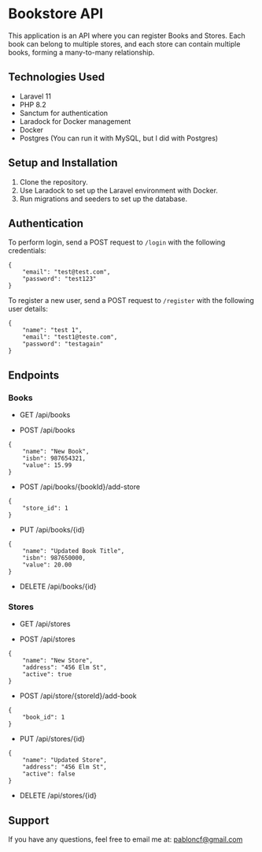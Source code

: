 # Bookstore API

This application is an API where you can register Books and Stores. Each book can belong to multiple stores, and each store can contain multiple books, forming a many-to-many relationship.

## Technologies Used
- Laravel 11
- PHP 8.2
- Sanctum for authentication
- Laradock for Docker management
- Docker
- Postgres (You can run it with MySQL, but I did with Postgres)

## Setup and Installation
1. Clone the repository.
2. Use Laradock to set up the Laravel environment with Docker.
3. Run migrations and seeders to set up the database.

## Authentication

To perform login, send a POST request to `/login` with the following credentials:

```
{
    "email": "test@test.com",
    "password": "test123"
}
```

To register a new user, send a POST request to `/register` with the following user details:

```
{
    "name": "test 1",
    "email": "test1@teste.com",
    "password": "testagain"
}
```

## Endpoints

### Books

* GET /api/books

* POST /api/books
```
{
    "name": "New Book",
    "isbn": 987654321,
    "value": 15.99
}
```

* POST /api/books/{bookId}/add-store
```
{
    "store_id": 1
}
```

* PUT /api/books/{id}
```
{
    "name": "Updated Book Title",
    "isbn": 987650000,
    "value": 20.00
}
```

* DELETE /api/books/{id}

### Stores

* GET /api/stores

* POST /api/stores
```
{
    "name": "New Store",
    "address": "456 Elm St",
    "active": true
}
```

* POST /api/store/{storeId}/add-book
```
{
    "book_id": 1
}
```

* PUT /api/stores/{id}
```
{
    "name": "Updated Store",
    "address": "456 Elm St",
    "active": false
}
```

* DELETE /api/stores/{id}

## Support
If you have any questions, feel free to email me at: pabloncf@gmail.com

